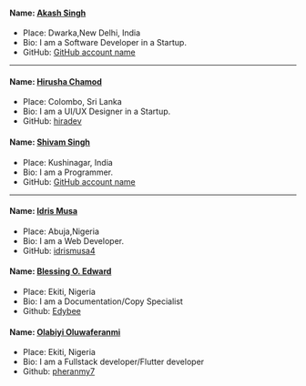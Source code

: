 #### Name: [Akash Singh](https://github.com/praveensinghrajput23)

- Place: Dwarka,New Delhi, India
- Bio: I am a Software Developer in a Startup.
- GitHub: [GitHub account name](https://github.com/praveensinghrajput23)

---------------------------------------------------------------------------

#### Name: [Hirusha Chamod](https://github.com/hiradev)

- Place: Colombo, Sri Lanka
- Bio: I am a UI/UX Designer in a Startup.
- GitHub: [hiradev](https://github.com/hiradev)

#### Name: [Shivam Singh](https://github.com/sd-shiivam)

- Place: Kushinagar, India
- Bio: I am a Programmer.
- GitHub: [GitHub account name](https://github.com/sd-shiivam)
---------------------------------------------------------------------------

#### Name: [Idris Musa](https://github.com/idrismusa4)

- Place: Abuja,Nigeria
- Bio: I am a Web Developer.
- GitHub: [idrismusa4](https://github.com/idrismusa4)

#### Name: [Blessing O. Edward](https://github.com/Edybee)

- Place: Ekiti, Nigeria
- Bio: I am a Documentation/Copy Specialist
- Github: [Edybee](https://github.com/Edybee)

#### Name: [Olabiyi Oluwaferanmi](https://github.com/pheranmy7)

- Place: Ekiti, Nigeria
- Bio: I am a Fullstack developer/Flutter developer
- Github: [pheranmy7](https://github.com/pheranmy7)
